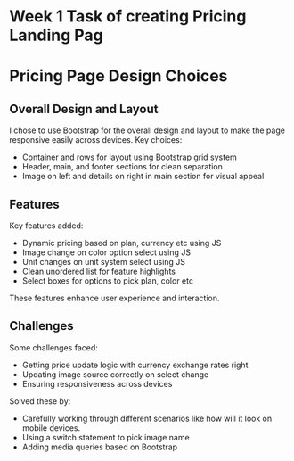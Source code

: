 # Week 1 Task of creating Pricing Landing Pag

# Pricing Page Design Choices

## Overall Design and Layout

I chose to use Bootstrap for the overall design and layout to make the page responsive easily across devices. Key choices:

- Container and rows for layout using Bootstrap grid system 
- Header, main, and footer sections for clean separation
- Image on left and details on right in main section for visual appeal

## Features

Key features added:

- Dynamic pricing based on plan, currency etc using JS
- Image change on color option select using JS
- Unit changes on unit system select using JS
- Clean unordered list for feature highlights  
- Select boxes for options to pick plan, color etc

These features enhance user experience and interaction.

## Challenges 

Some challenges faced:

- Getting price update logic with currency exchange rates right 
- Updating image source correctly on select change
- Ensuring responsiveness across devices

Solved these by:

- Carefully working through different scenarios like how will it look on mobile devices.
- Using a switch statement to pick image name
- Adding media queries based on Bootstrap
